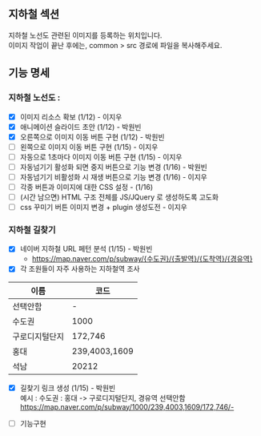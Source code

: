 ## 지하철 섹션
지하철 노선도 관련된 이미지를 등록하는 위치입니다.  
이미지 작업이 끝난 후에는, common > src 경로에 파일을 복사해주세요.

## 기능 명세
### 지하철 노선도 :
- [x] 이미지 리소스 확보 (1/12)  - 이지우
- [x] 애니메이션 슬라이드 초안 (1/12) - 박원빈
- [x] 오른쪽으로 이미지 이동 버튼 구현 (1/12) - 박원빈
- [ ] 왼쪽으로 이미지 이동 버튼 구현 (1/15) - 이지우
- [ ] 자동으로 1초마다 이미지 이동 버튼 구현 (1/15) - 이지우
- [ ] 자동넘기기 활성화 되면 중지 버튼으로 기능 변경 (1/16) - 박원빈
- [ ] 자동넘기기 비활성화 시 재생 버튼으로 기능 변경 (1/16) - 이지우
- [ ] 각종 버튼과 이미지에 대한 CSS 설정 - (1/16)
- [ ] (시간 남으면) HTML 구조 전체를 JS/JQuery 로 생성하도록 고도화
- [ ] css 꾸미기 버튼 이미지 변경 + plugin 생성도전 - 이지우 
### 지하철 길찾기
- [x] 네이버 지하철 URL 페턴 분석 (1/15) - 박원빈
  - https://map.naver.com/p/subway/{수도권}/{출발역}/{도착역}/{경유역}
- [x] 각 조원들이 자주 사용하는 지하철역 조사

| 이름  | 코드   |
|-----|------|
| 선택안함 | - |
| 수도권 | 1000 |
| 구로디지털단지 | 172,746 | 
| 홍대 | 239,4003,1609|
| 석남 | 20212 |

- [x] 길찾기 링크 생성 (1/15) - 박원빈  
예시 : 수도권 : 홍대 -> 구로디지털단지, 경유역 선택안함
https://map.naver.com/p/subway/1000/239,4003,1609/172,746/-

- [ ] 기능구현